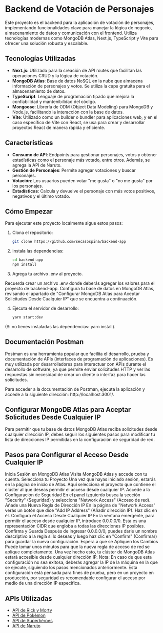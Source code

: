 # Backend de Votación de Personajes

Este proyecto es el backend para la aplicación de votación de personajes, implementando funcionalidades clave para manejar la lógica de negocio, almacenamiento de datos y comunicación con el frontend. Utiliza tecnologías modernas como MongoDB Atlas, Next.js, TypeScript y Vite para ofrecer una solución robusta y escalable.

## Tecnologías Utilizadas

- **Next.js**: Utilizado para la creación de API routes que facilitan las operaciones CRUD y la lógica de votación.
- **MongoDB Atlas**: Base de datos NoSQL en la nube que almacena información de personajes y votos. Se utiliza la capa gratuita para el almacenamiento de datos.
- **TypeScript**: Lenguaje de programación tipado que mejora la confiabilidad y mantenibilidad del código.
- **Mongoose**: Librería de ODM (Object Data Modeling) para MongoDB y Node.js, facilitando la interacción con la base de datos.
- **Vite**: Utilizado como un builder o bundler para aplicaciones web, y en el caso específico de Vite con React, se usa para crear y desarrollar proyectos React de manera rápida y eficiente.

## Características

- **Consumo de API**: Endpoints para gestionar personajes, votos y obtener estadísticas como el personaje más votado, entre otros. Además, se agrega la API de Naruto.
- **Gestión de Personajes**: Permite agregar votaciones y buscar personajes.
- **Votación**: Los usuarios pueden votar "me gusta" o "no me gusta" por los personajes.
- **Estadísticas**: Calcula y devuelve el personaje con más votos positivos, negativos y el último votado.

## Cómo Empezar

Para ejecutar este proyecto localmente sigue estos pasos:

1. Clona el repositorio:
   ```bash
   git clone https://github.com/secasospina/backend-app
   
2. Instala las dependencias:
   ```bash
   cd backend-app
   npm install  

3. Agrega tu archivo .env al proyecto.

Recuerda crear un archivo .env donde deberás agregar los valores para el proyecto de backend-app. Configura tu base de datos en MongoDB Atlas, revisando el apartado de "Configurar MongoDB Atlas para Aceptar Solicitudes Desde Cualquier IP" que se encuentra a continuación.

4. Ejecuta el servidor de desarrollo:
   ```bash
   yarn start:dev

(Si no tienes instaladas las dependencias: yarn install).

## Documentación Postman
Postman es una herramienta popular que facilita el desarrollo, prueba y documentación de APIs (interfaces de programación de aplicaciones). Es muy utilizada por desarrolladores para interactuar con APIs durante el desarrollo de software, ya que permite enviar solicitudes HTTP y ver las respuestas sin necesidad de crear un cliente o interfaz para hacer las solicitudes.

Para acceder a la documentación de Postman, ejecuta la aplicación y accede a la siguiente dirección: http://localhost:3001/.

## Configurar MongoDB Atlas para Aceptar Solicitudes Desde Cualquier IP
Para permitir que tu base de datos MongoDB Atlas reciba solicitudes desde cualquier dirección IP, debes seguir los siguientes pasos para modificar tu lista de direcciones IP permitidas en la configuración de seguridad de red.

## Pasos para Configurar el Acceso Desde Cualquier IP
Inicia Sesión en MongoDB Atlas
Visita MongoDB Atlas y accede con tu cuenta.
Selecciona tu Proyecto
Una vez que hayas iniciado sesión, estarás en la página de inicio de Atlas. Aquí selecciona el proyecto que contiene el clúster al que deseas permitir el acceso desde cualquier IP.
Accede a la Configuración de Seguridad
En el panel izquierdo busca la sección "Security" (Seguridad) y selecciona "Network Access" (Acceso de red).
Añade una Nueva Regla de Dirección IP
En la página de "Network Access" verás un botón que dice "Add IP Address" (Añadir dirección IP). Haz clic en él.
Configura el Acceso Desde Cualquier IP
En la ventana emergente, para permitir el acceso desde cualquier IP, introduce 0.0.0.0/0. Esta es una representación CIDR que engloba a todas las direcciones IP posibles.
Confirma y Guarda
Después de ingresar 0.0.0.0/0, puedes darle un nombre descriptivo a la regla si lo deseas y luego haz clic en "Confirm" (Confirmar) para guardar la nueva configuración.
Espera a que se Apliquen los Cambios
Puede tomar unos minutos para que la nueva regla de acceso de red se aplique completamente. Una vez hecho esto, tu clúster de MongoDB Atlas estará accesible desde cualquier dirección IP.
Nota: En caso de que esta configuración no sea exitosa, deberás agregar la IP de la máquina en la que se ejecute, siguiendo los pasos mencionados anteriormente. Esta configuración está pensada para fines de prueba, pero en un proyecto en producción, por seguridad es recomendable configurar el acceso por medio de una dirección IP específica.

## APIs Utilizadas

- [API de Rick y Morty](https://rickandmortyapi.com/)
- [API de Pokémon](https://pokeapi.co/)
- [API de Superhéroes](https://superheroapi.com/)
- [API de Naruto](https://narutodb.xyz/)

